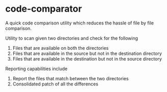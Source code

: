 # code-comparator
A quick code comparison utility which reduces the hassle of file by file comparison.

Utility to scan given two directories and check for the following
1. Files that are available on both the directories 
2. Files that are available in the source but not in the destination directory
3. Files that are available in the destination but not in the source directory

Reporting capabilities include 
1. Report the files that match between the two directories
2. Consolidated patch of all the differences 


